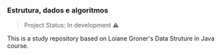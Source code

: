 ### Estrutura, dados e algoritmos

> Project Status: In development :warning:

This is a study repository based on Loiane Groner's Data Struture in Java course.